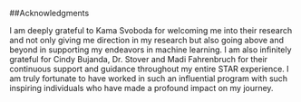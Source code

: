 ##Acknowledgments

I am deeply grateful to Kama Svoboda for welcoming me into their research and not only giving me direction in my research but also going above and beyond in supporting my endeavors in machine learning. I am also infinitely grateful for Cindy Bujanda, Dr. Stover and Madi Fahrenbruch for their continuous support and guidance throughout my entire STAR experience. I am truly fortunate to have worked in such an influential program with such inspiring individuals who have made a profound impact on my journey.
